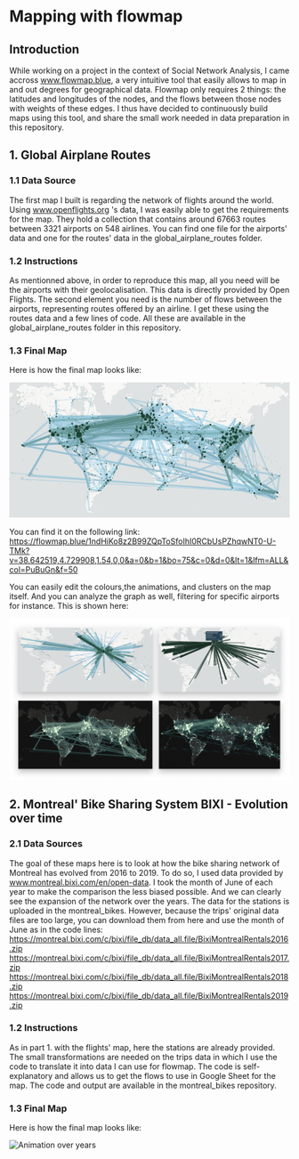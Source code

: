 # Mapping with flowmap

## Introduction 
While working on a project in the context of Social Network Analysis, I came accross www.flowmap.blue, a very intuitive tool that easily allows to map in and out degrees for geographical data. 
Flowmap only requires 2 things: the latitudes and longitudes of the nodes, and the flows between those nodes with weights of these edges.
I thus have decided to continuously build maps using this tool, and share the small work needed in data preparation in this repository.

## 1. Global Airplane Routes

### 1.1 Data Source
The first map I built is regarding the network of flights around the world. Using www.openflights.org 's data, I was easily able to get the requirements for the map. They hold a collection that contains around 67663 routes between 3321 airports on 548 airlines. You can find one file for the airports' data and one for the routes' data in the global_airplane_routes folder. 

### 1.2 Instructions
As mentionned above, in order to reproduce this map, all you need will be the airports with their geolocalisation. This data is directly provided by Open Flights. The second element you need is the number of flows between the airports, representing routes offered by an airline. I get these using the routes data and a few lines of code. All these are available in the global_airplane_routes folder in this repository.

### 1.3 Final Map
Here is how the final map looks like:

![Final Result](/global_airplane_routes/final_result.png)

You can find it on the following link: https://flowmap.blue/1ndHiKo8z2B99ZQpToSfoIhI0RCbUsPZhqwNT0-U-TMk?v=38.642519,4.729908,1.54,0,0&a=0&b=1&bo=75&c=0&d=0&lt=1&lfm=ALL&col=PuBuGn&f=50

You can easily edit the colours,the animations, and clusters on the map itself. And you can analyze the graph as well, filtering for specific airports for instance. This is shown here:


![Examples](/global_airplane_routes/examples.png)

## 2. Montreal' Bike Sharing System BIXI - Evolution over time

### 2.1 Data Sources
The goal of these maps here is to look at how the bike sharing network of Montreal has evolved from 2016 to 2019. To do so, I used data provided by www.montreal.bixi.com/en/open-data. I took the month of June of each year to make the comparison the less biased possible. And we can clearly see the expansion of the network over the years. The data for the stations is uploaded in the montreal_bikes. However, because the trips' original data files are too large, you can download them from here and use the month of June as in the code lines:
https://montreal.bixi.com/c/bixi/file_db/data_all.file/BixiMontrealRentals2016.zip
https://montreal.bixi.com/c/bixi/file_db/data_all.file/BixiMontrealRentals2017.zip
https://montreal.bixi.com/c/bixi/file_db/data_all.file/BixiMontrealRentals2018.zip
https://montreal.bixi.com/c/bixi/file_db/data_all.file/BixiMontrealRentals2019.zip

### 1.2 Instructions
As in part 1. with the flights' map, here the stations are already provided. The small transformations are needed on the trips data in which I use the code to translate it into data I can use for flowmap. The code is self-explanatory and allows us to get the flows to use in Google Sheet for the map. The code and output are available in the montreal_bikes repository.

### 1.3 Final Map
Here is how the final map looks like:

![Animation over years](/montreal_bikes/Montreal_overtime.png)
